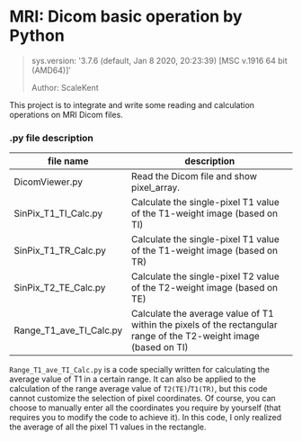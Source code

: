 # MRI: Dicom basic operation by Python

> sys.version: '3.7.6 (default, Jan  8 2020, 20:23:39) [MSC v.1916 64 bit (AMD64)]'
>
> Author: ScaleKent

This project is to integrate and write some reading and calculation operations on MRI Dicom files.



### .py file description

| file name               | description                                                  |
| ----------------------- | ------------------------------------------------------------ |
| DicomViewer.py          | Read the Dicom file and show pixel_array.                    |
| SinPix_T1_TI_Calc.py    | Calculate the single-pixel T1 value of the T1-weight image (based on TI) |
| SinPix_T1_TR_Calc.py    | Calculate the single-pixel T1 value of the T1-weight image (based on TR) |
| SinPix_T2_TE_Calc.py    | Calculate the single-pixel T2 value of the T2-weight image (based on TE) |
| Range_T1_ave_TI_Calc.py | Calculate the average value of T1 within the pixels of the rectangular range of the T2-weight image (based on TI) |

`Range_T1_ave_TI_Calc.py` is a code specially written for calculating the average value of T1 in a certain range. It can also be applied to the calculation of the range average value of `T2(TE)`/`T1(TR)`, but this code cannot customize the selection of pixel coordinates. Of course, you can choose to manually enter all the coordinates you require by yourself (that requires you to modify the code to achieve it). In this code, I only realized the average of all the pixel T1 values in the rectangle.